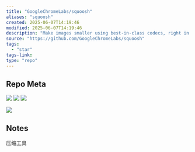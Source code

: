```yaml
---
title: "GoogleChromeLabs/squoosh"
aliases: "squoosh"
created: 2025-06-07T14:19:46
modified: 2025-06-07T14:19:46
description: "Make images smaller using best-in-class codecs, right in the browser."
source: "https://github.com/GoogleChromeLabs/squoosh"
tags:
  - "star"
tags-link:
type: "repo"
---
```

## Repo Meta

![](https://img.shields.io/github/stars/GoogleChromeLabs/squoosh?style=for-the-badge&label=stars) ![](https://img.shields.io/github/repo-size/GoogleChromeLabs/squoosh?style=for-the-badge&label=size) ![](https://img.shields.io/github/created-at/GoogleChromeLabs/squoosh?style=for-the-badge&label=since)

[![](https://github-readme-stats.vercel.app/api/pin/?username=GoogleChromeLabs&repo=squoosh&bg_color=00000000)](https://github.com/GoogleChromeLabs/squoosh)

## Notes

压缩工具